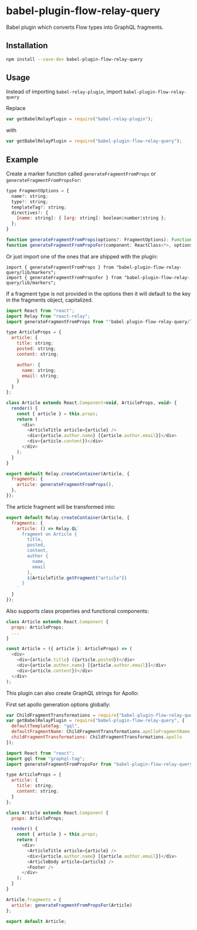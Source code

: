 # babel-plugin-flow-relay-query

Babel plugin which converts Flow types into GraphQL fragments.

## Installation

```sh
npm install --save-dev babel-plugin-flow-relay-query
```

## Usage

Instead of importing ```babel-relay-plugin```, import ```babel-plugin-flow-relay-query```

Replace

```javascript
var getBabelRelayPlugin = require("babel-relay-plugin");
```
with

```javascript
var getBabelRelayPlugin = require("babel-plugin-flow-relay-query");
```

## Example

Create a marker function called ```generateFragmentFromProps``` or ```generateFragmentFromPropsFor```:

```javascript
type FragmentOptions = {
  name?: string;
  type?: string;
  templateTag?: string;
  directives?: {
    [name: string]: { [arg: string]: boolean|number|string };
  };
}

function generateFragmentFromProps(options?: FragmentOptions): Function {}
function generateFragmentFromPropsFor(component: ReactClass<*>, options?: FragmentOptions): Function {}
```

Or just import one of the ones that are shipped with the plugin:

```javscript
import { generateFragmentFromProps } from "babel-plugin-flow-relay-query/lib/markers";
import { generateFragmentFromPropsFor } from "babel-plugin-flow-relay-query/lib/markers";
```

If a fragment type is not provided in the options then it will default to the key in the fragments object, capitalized.

```javascript
import React from "react";
import Relay from "react-relay";
import generateFragmentFromProps from ""babel-plugin-flow-relay-query/lib/generateFragmentFromProps";

type ArticleProps = {
  article: {
    title: string;
    posted: string;
    content: string;

    author: {
      name: string;
      email: string;
    }
  }
};

class Article extends React.Component<void, ArticleProps, void> {
  render() {
    const { article } = this.props;
    return (
      <div>
        <ArticleTitle article={article} />
        <div>{article.author.name} [{article.author.email}]</div>
        <div>{article.content})</div>
      </div>
    );
  }
}

export default Relay.createContainer(Article, {
  fragments: {
    article: generateFragmentFromProps(),
  },
});
```

The article fragment will be transformed into:

```javascript
export default Relay.createContainer(Article, {
  fragments: {
    article: () => Relay.QL`
      fragment on Article {
        title,
        posted,
        content,
        author {
          name,
          email
        },
        ${ArticleTitle.getFragment("article")}
      }
    `
  }
});
```

Also supports class properties and functional components:

```javascript
class Article extends React.Component {
  props: ArticleProps;
  ...
}
```

```javascript
const Article = ({ article }: ArticleProps) => (
  <div>
    <div>{article.title} ({article.posted})</div>
    <div>{article.author.name} [{article.author.email}]</div>
    <div>{article.content})</div>
  </div>
);
```

This plugin can also create GraphQL strings for Apollo:

First set apollo generation options globally:

```javascript
var ChildFragmentTransformations = require("babel-plugin-flow-relay-query/lib/ChildFragmentTransformations");
var getBabelRelayPlugin = require("babel-plugin-flow-relay-query", {
  defaultTemplateTag: "gql",
  defaultFragmentName: ChildFragmentTransformations.apolloFragmentName,
  childFragmentTransformations: ChildFragmentTransformations.apollo
});
```

```javascript
import React from "react";
import gql from "graphql-tag";
import generateFragmentFromPropsFor from "babel-plugin-flow-relay-query/lib/generateFragmentFromPropsFor";

type ArticleProps = {
  article: {
    title: string;
    content: string;
  }
};

class Article extends React.Component {
  props: ArticleProps;

  render() {
    const { article } = this.props;
    return (
      <div>
        <ArticleTitle article={article} />
        <div>{article.author.name} [{article.author.email}]</div>
        <ArticleBody article={article} />
        <Footer />
      </div>
    );
  }
}

Article.fragments = {
  article: generateFragmentFromPropsFor(Article)
};

export default Article;
```
